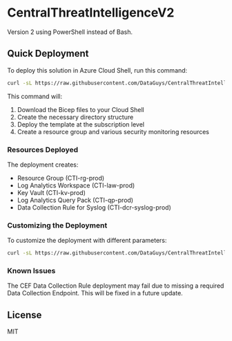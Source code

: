 # CentralThreatIntelligenceV2
Version 2 using PowerShell instead of Bash.

## Quick Deployment

To deploy this solution in Azure Cloud Shell, run this command:

```bash
curl -sL https://raw.githubusercontent.com/DataGuys/CentralThreatIntelligenceV2/main/main.bicep > main.bicep && curl -sL https://raw.githubusercontent.com/DataGuys/CentralThreatIntelligenceV2/main/modules/resources.bicep > resources.bicep && mkdir -p modules && mv resources.bicep modules/ && az deployment sub create --location eastus --template-file main.bicep --parameters prefix=CTI environmentName=prod
```

This command will:
1. Download the Bicep files to your Cloud Shell
2. Create the necessary directory structure
3. Deploy the template at the subscription level
4. Create a resource group and various security monitoring resources

### Resources Deployed

The deployment creates:
- Resource Group (CTI-rg-prod)
- Log Analytics Workspace (CTI-law-prod)
- Key Vault (CTI-kv-prod)
- Log Analytics Query Pack (CTI-qp-prod)
- Data Collection Rule for Syslog (CTI-dcr-syslog-prod)

### Customizing the Deployment

To customize the deployment with different parameters:

```bash
curl -sL https://raw.githubusercontent.com/DataGuys/CentralThreatIntelligenceV2/main/main.bicep > main.bicep && curl -sL https://raw.githubusercontent.com/DataGuys/CentralThreatIntelligenceV2/main/modules/resources.bicep > resources.bicep && mkdir -p modules && mv resources.bicep modules/ && az deployment sub create --location westus2 --template-file main.bicep --parameters prefix=YourPrefix environmentName=dev
```

### Known Issues

The CEF Data Collection Rule deployment may fail due to missing a required Data Collection Endpoint. This will be fixed in a future update.

## License
MIT
